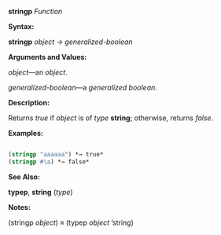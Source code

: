 **stringp** *Function* 



**Syntax:** 



**stringp** *object → generalized-boolean* 



**Arguments and Values:** 



*object*—an *object*. 



*generalized-boolean*—a *generalized boolean*. 



**Description:** 



Returns *true* if *object* is of *type* **string**; otherwise, returns *false*. 







 



 



**Examples:**
```lisp

(stringp "aaaaaa") *→ true* 
(stringp #\a) *→ false* 

```
**See Also:** 



**typep**, **string** (*type*) 



**Notes:** 



(stringp *object*) *≡* (typep *object* ’string) 



